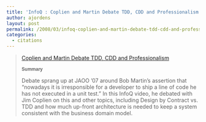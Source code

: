 ```yaml
---
title: 'InfoQ : Coplien and Martin Debate TDD, CDD and Professionalism'
author: ajordens
layout: post
permalink: /2008/03/infoq-coplien-and-martin-debate-tdd-cdd-and-professionalism/
categories:
  - citations
---
```

> [Coplien and Martin Debate TDD, CDD and Professionalism][1]
> 
> <p style="font: 12.0px Helvetica">
>   <strong>Summary</strong>
> </p>
> 
> Debate sprang up at JAOO &#8217;07 around Bob Martin&#8217;s assertion that &#8220;nowadays it is irresponsible for a developer to ship a line of code he has not executed in a unit test.&#8221; In this InfoQ video, he debated with Jim Coplien on this and other topics, including Design by Contract vs. TDD and how much up-front architecture is needed to keep a system consistent with the business domain model.

 [1]: http://www.infoq.com/interviews/coplien-martin-tdd